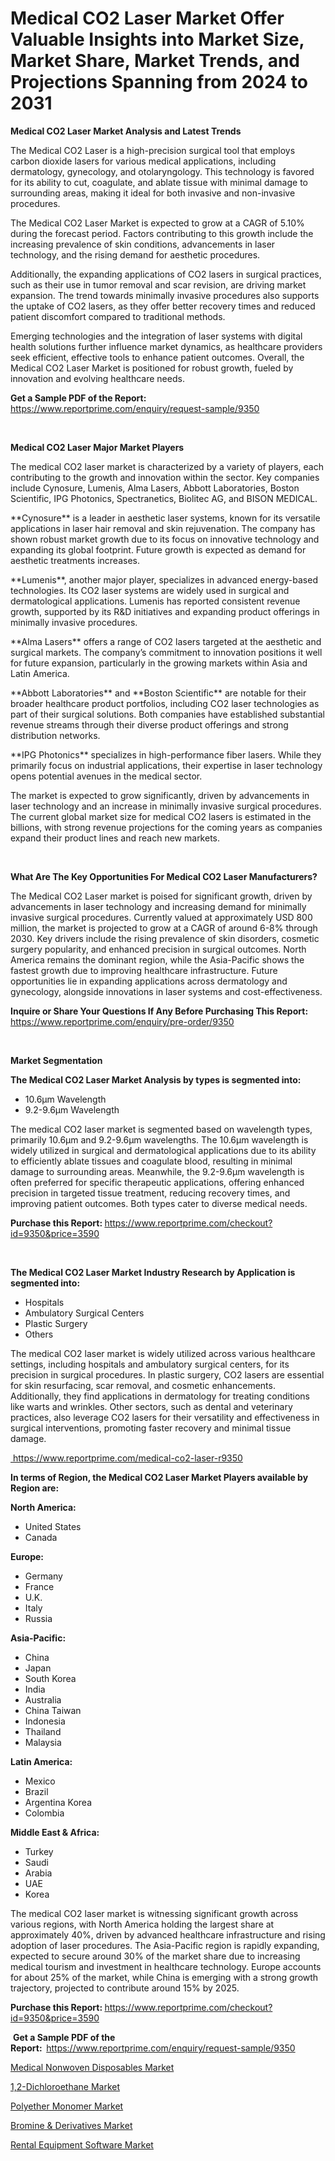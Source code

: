 <p><h1>Medical CO2 Laser Market Offer Valuable Insights into Market Size, Market Share, Market Trends, and Projections Spanning from 2024 to 2031</h1></p><p><strong>Medical CO2 Laser Market Analysis and Latest Trends</strong></p>
<p><p>The Medical CO2 Laser is a high-precision surgical tool that employs carbon dioxide lasers for various medical applications, including dermatology, gynecology, and otolaryngology. This technology is favored for its ability to cut, coagulate, and ablate tissue with minimal damage to surrounding areas, making it ideal for both invasive and non-invasive procedures.</p><p>The Medical CO2 Laser Market is expected to grow at a CAGR of 5.10% during the forecast period. Factors contributing to this growth include the increasing prevalence of skin conditions, advancements in laser technology, and the rising demand for aesthetic procedures. </p><p>Additionally, the expanding applications of CO2 lasers in surgical practices, such as their use in tumor removal and scar revision, are driving market expansion. The trend towards minimally invasive procedures also supports the uptake of CO2 lasers, as they offer better recovery times and reduced patient discomfort compared to traditional methods. </p><p>Emerging technologies and the integration of laser systems with digital health solutions further influence market dynamics, as healthcare providers seek efficient, effective tools to enhance patient outcomes. Overall, the Medical CO2 Laser Market is positioned for robust growth, fueled by innovation and evolving healthcare needs.</p></p>
<p><strong>Get a Sample PDF of the Report:&nbsp;</strong> <a href="https://www.reportprime.com/enquiry/request-sample/9350">https://www.reportprime.com/enquiry/request-sample/9350</a></p>
<p>&nbsp;</p>
<p><strong>Medical CO2 Laser Major Market Players</strong></p>
<p><p>The medical CO2 laser market is characterized by a variety of players, each contributing to the growth and innovation within the sector. Key companies include Cynosure, Lumenis, Alma Lasers, Abbott Laboratories, Boston Scientific, IPG Photonics, Spectranetics, Biolitec AG, and BISON MEDICAL.</p><p>**Cynosure** is a leader in aesthetic laser systems, known for its versatile applications in laser hair removal and skin rejuvenation. The company has shown robust market growth due to its focus on innovative technology and expanding its global footprint. Future growth is expected as demand for aesthetic treatments increases.</p><p>**Lumenis**, another major player, specializes in advanced energy-based technologies. Its CO2 laser systems are widely used in surgical and dermatological applications. Lumenis has reported consistent revenue growth, supported by its R&D initiatives and expanding product offerings in minimally invasive procedures.</p><p>**Alma Lasers** offers a range of CO2 lasers targeted at the aesthetic and surgical markets. The company’s commitment to innovation positions it well for future expansion, particularly in the growing markets within Asia and Latin America.</p><p>**Abbott Laboratories** and **Boston Scientific** are notable for their broader healthcare product portfolios, including CO2 laser technologies as part of their surgical solutions. Both companies have established substantial revenue streams through their diverse product offerings and strong distribution networks.</p><p>**IPG Photonics** specializes in high-performance fiber lasers. While they primarily focus on industrial applications, their expertise in laser technology opens potential avenues in the medical sector.</p><p>The market is expected to grow significantly, driven by advancements in laser technology and an increase in minimally invasive surgical procedures. The current global market size for medical CO2 lasers is estimated in the billions, with strong revenue projections for the coming years as companies expand their product lines and reach new markets.</p></p>
<p>&nbsp;</p>
<p><strong>What Are The Key Opportunities For Medical CO2 Laser Manufacturers?</strong></p>
<p><p>The Medical CO2 Laser market is poised for significant growth, driven by advancements in laser technology and increasing demand for minimally invasive surgical procedures. Currently valued at approximately USD 800 million, the market is projected to grow at a CAGR of around 6-8% through 2030. Key drivers include the rising prevalence of skin disorders, cosmetic surgery popularity, and enhanced precision in surgical outcomes. North America remains the dominant region, while the Asia-Pacific shows the fastest growth due to improving healthcare infrastructure. Future opportunities lie in expanding applications across dermatology and gynecology, alongside innovations in laser systems and cost-effectiveness.</p></p>
<p><strong>Inquire or Share Your Questions If Any Before Purchasing This Report:</strong> <a href="https://www.reportprime.com/enquiry/pre-order/9350">https://www.reportprime.com/enquiry/pre-order/9350</a></p>
<p>&nbsp;</p>
<p><strong>Market Segmentation</strong></p>
<p><strong>The Medical CO2 Laser Market Analysis by types is segmented into:</strong></p>
<p><ul><li>10.6μm Wavelength</li><li>9.2-9.6μm Wavelength</li></ul></p>
<p><p>The medical CO2 laser market is segmented based on wavelength types, primarily 10.6μm and 9.2-9.6μm wavelengths. The 10.6μm wavelength is widely utilized in surgical and dermatological applications due to its ability to efficiently ablate tissues and coagulate blood, resulting in minimal damage to surrounding areas. Meanwhile, the 9.2-9.6μm wavelength is often preferred for specific therapeutic applications, offering enhanced precision in targeted tissue treatment, reducing recovery times, and improving patient outcomes. Both types cater to diverse medical needs.</p></p>
<p><strong>Purchase this Report:&nbsp;</strong><a href="https://www.reportprime.com/checkout?id=9350&price=3590">https://www.reportprime.com/checkout?id=9350&price=3590</a></p>
<p>&nbsp;</p>
<p><strong>The Medical CO2 Laser Market Industry Research by Application is segmented into:</strong></p>
<p><ul><li>Hospitals</li><li>Ambulatory Surgical Centers</li><li>Plastic Surgery</li><li>Others</li></ul></p>
<p><p>The medical CO2 laser market is widely utilized across various healthcare settings, including hospitals and ambulatory surgical centers, for its precision in surgical procedures. In plastic surgery, CO2 lasers are essential for skin resurfacing, scar removal, and cosmetic enhancements. Additionally, they find applications in dermatology for treating conditions like warts and wrinkles. Other sectors, such as dental and veterinary practices, also leverage CO2 lasers for their versatility and effectiveness in surgical interventions, promoting faster recovery and minimal tissue damage.</p></p>
<p><a href="https://www.reportprime.com/medical-co2-laser-r9350">&nbsp;https://www.reportprime.com/medical-co2-laser-r9350</a></p>
<p><strong>In terms of Region, the Medical CO2 Laser Market Players available by Region are:</strong></p>
<p>
    <p> <strong> North America: </strong>
        <ul>
            <li>United States</li>
            <li>Canada</li>
        </ul>
        </p> 
    <p> <strong> Europe: </strong>
        <ul>
            <li>Germany</li>
            <li>France</li>
            <li>U.K.</li>
            <li>Italy</li>
            <li>Russia</li>
        </ul>
        </p> 
    <p> <strong> Asia-Pacific: </strong>
        <ul>
            <li>China</li>
            <li>Japan</li>
            <li>South Korea</li>
            <li>India</li>
            <li>Australia</li>
            <li>China Taiwan</li>
            <li>Indonesia</li>
            <li>Thailand</li>
            <li>Malaysia</li>
        </ul>
        </p> 
    <p> <strong> Latin America: </strong>
        <ul>
            <li>Mexico</li>
            <li>Brazil</li>
            <li>Argentina Korea</li>
            <li>Colombia</li>
        </ul>
        </p> 
    <p> <strong> Middle East & Africa: </strong>
        <ul>
            <li>Turkey</li>
            <li>Saudi</li>
            <li>Arabia</li>
            <li>UAE</li>
            <li>Korea</li>
        </ul>
    </p>
    </p>
<p><p>The medical CO2 laser market is witnessing significant growth across various regions, with North America holding the largest share at approximately 40%, driven by advanced healthcare infrastructure and rising adoption of laser procedures. The Asia-Pacific region is rapidly expanding, expected to secure around 30% of the market share due to increasing medical tourism and investment in healthcare technology. Europe accounts for about 25% of the market, while China is emerging with a strong growth trajectory, projected to contribute around 15% by 2025.</p></p>
<p><strong>Purchase this Report: </strong><a href="https://www.reportprime.com/checkout?id=9350&price=3590">https://www.reportprime.com/checkout?id=9350&price=3590</a></p>
<p>&nbsp;<strong>Get a Sample PDF of the Report:&nbsp;&nbsp;</strong><a href="https://www.reportprime.com/enquiry/request-sample/9350">https://www.reportprime.com/enquiry/request-sample/9350</a></p>
<p><strong></strong></p>
<p><p><a href="https://medium.com/@lindakreitz382024/the-growth-of-the-medical-nonwoven-disposables-market-has-been-significant-driven-by-various-2128818a80fa">Medical Nonwoven Disposables Market</a></p><p><a href="https://issuu.com/reportprime-2/docs/12-dichloroethane-market-size-2030._26b22132a9feff">1,2-Dichloroethane Market</a></p><p><a href="https://issuu.com/reportprime-2/docs/polyether-monomer-market-size-2030._83e04a746f5f7d">Polyether Monomer Market</a></p><p><a href="https://medium.com/@lindakreitz382024/this-report-aims-to-provide-a-comprehensive-presentation-of-the-global-market-for-bromine-21bf78c871f7">Bromine & Derivatives Market</a></p><p><a href="https://www.linkedin.com/pulse/rental-equipment-software-market-outlook-forecast-from-2024-2031-fe7df?trackingId=suemMUzPSWGPYvj0KElqYA%3D%3D">Rental Equipment Software Market</a></p></p>